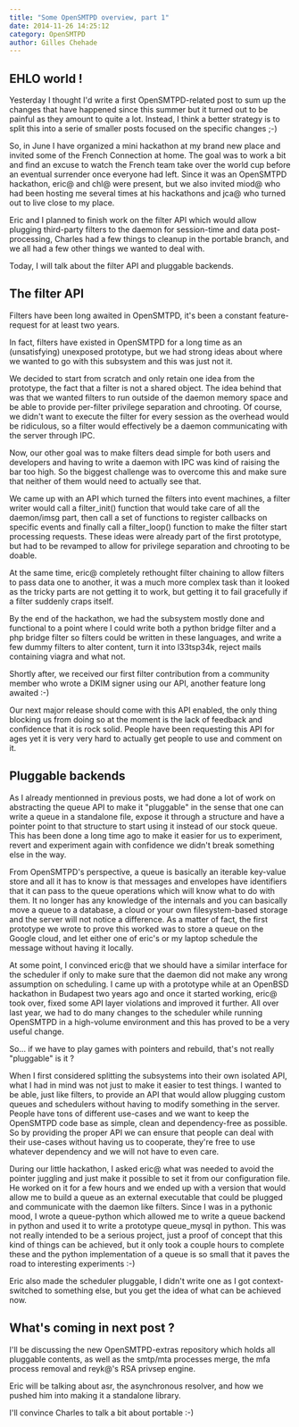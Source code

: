 ```yaml
---
title: "Some OpenSMTPD overview, part 1"
date: 2014-11-26 14:25:12
category: OpenSMTPD
author: Gilles Chehade
---
```


EHLO world !
------------

Yesterday I thought I'd write a first OpenSMTPD-related post to sum up the changes that have happened since this summer but it turned out to be painful as they amount to quite a lot. Instead, I think a better strategy is to split this into a serie of smaller posts focused on the specific changes ;-)

So, in June I have organized a mini hackathon at my brand new place and invited some of the French Connection at home. The goal was to work a bit and find an excuse to watch the French team take over the world cup before an eventual surrender once everyone had left. Since it was an OpenSMTPD hackathon, eric@ and chl@ were present, but we also invited miod@ who had been hosting me several times at his hackathons and jca@ who turned out to live close to my place.

Eric and I planned to finish work on the filter API which would allow plugging third-party filters to the daemon for session-time and data post-processing, Charles had a few things to cleanup in the portable branch, and we all had a few other things we wanted to deal with.

Today, I will talk about the filter API and pluggable backends.

The filter API
--------------

Filters have been long awaited in OpenSMTPD, it's been a constant feature-request for at least two years.

In fact, filters have existed in OpenSMTPD for a long time as an (unsatisfying) unexposed prototype, but we had strong ideas about where we wanted to go with this subsystem and this was just not it.

We decided to start from scratch and only retain one idea from the prototype, the fact that a filter is not a shared object. The idea behind that was that we wanted filters to run outside of the daemon memory space and be able to provide per-filter privilege separation and chrooting. Of course, we didn't want to execute the filter for every session as the overhead would be ridiculous, so a filter would effectively be a daemon communicating with the server through IPC.

Now, our other goal was to make filters dead simple for both users and developers and having to write a daemon with IPC was kind of raising the bar too high. So the biggest challenge was to overcome this and make sure that neither of them would need to actually see that.

We came up with an API which turned the filters into event machines, a filter writer would call a filter_init() function that would take care of all the daemon/imsg part, then call a set of functions to register callbacks on specific events and finally call a filter_loop() function to make the filter start processing requests. These ideas were already part of the first prototype, but had to be revamped to allow for privilege separation and chrooting to be doable.

At the same time, eric@ completely rethought filter chaining to allow filters to pass data one to another, it was a much more complex task than it looked as the tricky parts are not getting it to work, but getting it to fail gracefully if a filter suddenly craps itself.

By the end of the hackathon, we had the subsystem mostly done and functional to a point where I could write both a python bridge filter and a php bridge filter so filters could be written in these languages, and write a few dummy filters to alter content, turn it into l33tsp34k, reject mails containing viagra and what not.

Shortly after, we received our first filter contribution from a community member who wrote a DKIM signer using our API, another feature long awaited :-)

Our next major release should come with this API enabled, the only thing blocking us from doing so at the moment is the lack of feedback and confidence that it is rock solid. People have been requesting this API for ages yet it is very very hard to actually get people to use and comment on it.

Pluggable backends
------------------

As I already mentionned in previous posts, we had done a lot of work on abstracting the queue API to make it "pluggable" in the sense that one can write a queue in a standalone file, expose it through a structure and have a pointer point to that structure to start using it instead of our stock queue. This has been done a long time ago to make it easier for us to experiment, revert and experiment again with confidence we didn't break something else in the way.

From OpenSMTPD's perspective, a queue is basically an iterable key-value store and all it has to know is that messages and envelopes have identifiers that it can pass to the queue operations which will know what to do with them. It no longer has any knowledge of the internals and you can basically move a queue to a database, a cloud or your own filesystem-based storage and the server will not notice a difference. As a matter of fact, the first prototype we wrote to prove this worked was to store a queue on the Google cloud, and let either one of eric's or my laptop schedule the message without having it locally.

At some point, I convinced eric@ that we should have a similar interface for the scheduler if only to make sure that the daemon did not make any wrong assumption on scheduling. I came up with a prototype while at an OpenBSD hackathon in Budapest two years ago and once it started working, eric@ took over, fixed some API layer violations and improved it further. All over last year, we had to do many changes to the scheduler while running OpenSMTPD in a high-volume environment and this has proved to be a very useful change.

So... if we have to play games with pointers and rebuild, that's not really "pluggable" is it ?

When I first considered splitting the subsystems into their own isolated API, what I had in mind was not just to make it easier to test things. I wanted to be able, just like filters, to provide an API that would allow plugging custom queues and schedulers without having to modify something in the server. People have tons of different use-cases and we want to keep the OpenSMTPD code base as simple, clean and dependency-free as possible. So by providing the proper API we can ensure that people can deal with their use-cases without having us to cooperate, they're free to use whatever dependency and we will not have to even care.

During our little hackathon, I asked eric@ what was needed to avoid the pointer juggling and just make it possible to set it from our configuration file. He worked on it for a few hours and we ended up with a version that would allow me to build a queue as an external executable that could be plugged and communicate with the daemon like filters. Since I was in a pythonic mood, I wrote a queue-python which allowed me to write a queue backend in python and used it to write a prototype queue_mysql in python. This was not really intended to be a serious project, just a proof of concept that this kind of things can be achieved, but it only took a couple hours to complete these and the python implementation of a queue is so small that it paves the road to interesting experiments :-)

Eric also made the scheduler pluggable, I didn't write one as I got context-switched to something else, but you get the idea of what can be achieved now.

What's coming in next post ?
----------------------------
I'll be discussing the new OpenSMTPD-extras repository which holds all pluggable contents, as well as the smtp/mta processes merge, the mfa process removal and reyk@'s RSA privsep engine.

Eric will be talking about asr, the asynchronous resolver, and how we pushed him into making it a standalone library.

I'll convince Charles to talk a bit about portable :-)
